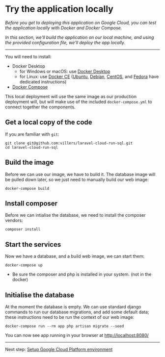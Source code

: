 # Try the application locally

*Before you get to deploying this application on Google Cloud, you can test the application locally with Docker and Docker Compose.*

*In this section, we'll build the application on our local machine, and using the provided configuration file, we'll deploy the app locally.*

---

You will need to install: 

 * Docker Desktop
   * for Windows or macOS: use [Docker Desktop](https://www.docker.com/products/docker-desktop) 
   * for Linux: use [Docker CE](https://docs.docker.com/install/) ([Ubuntu](https://docs.docker.com/install/linux/docker-ce/ubuntu/), [Debian](https://docs.docker.com/install/linux/docker-ce/debian/), [CentOS](https://docs.docker.com/install/linux/docker-ce/centos/), and [Fedora](https://docs.docker.com/install/linux/docker-ce/fedora/) have dedicated instructions)
 * [Docker Compose](https://docs.docker.com/compose/install/#install-compose)

This local deployment will use the same image as our production deployment will, but will make use of the included `docker-compose.yml` to connect together the components. 

## Get a local copy of the code

If you are familiar with `git`: 

```
git clone git@github.com:villers/laravel-cloud-run-sql.git
cd laravel-cloud-run-sql
```

## Build the image
 
Before we can use our image, we have to build it. The database image will be pulled down later, so we just need to manually build our web image: 

```
docker-compose build
``` 

## Install composer
 
Before we can intialise the database, we need to install the composer vendors: 

```
composer install
``` 

## Start the services

Now we have a database, and a build web image, we can start them: 

```
docker-compose up
``` 

- Be sure the composer and php is installed in your system. (not in the docker)

## Initialise the database

At the moment the database is empty. We can use standard django commands to run our database migrations, and add some default data; these instructions need to be run the context of our web image: 

```
docker-compose run --rm app php artisan migrate --seed
```


You can now see app running in your browser at [http://localhost:8080/](http://localhost:8080/)

---

Next step: [Setup Google Cloud Platform environment](10-setup-gcp.md)
